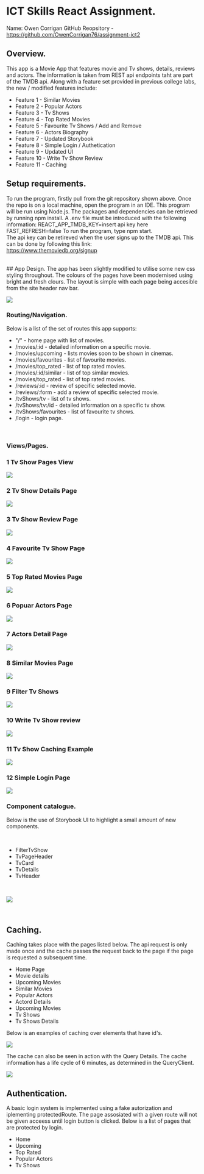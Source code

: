 
# ICT Skills React Assignment.

Name: Owen Corrigan
GitHub Reopsitory - https://github.com/OwenCorrigan76/assignment-ict2
## Overview.
This app is a Movie App that features movie and Tv shows, details, reviews and actors. The information is taken from REST api endpoints taht are part of the TMDB api. Along with a feature set provided in previous college labs, the new / modified features include:

+ Feature 1 - Similar Movies
+ Feature 2 - Popular Actors
+ Feature 3 - Tv Shows
+ Feature 4 - Top Rated Movies
+ Feature 5 - Favourite Tv Shows / Add and Remove
+ Feature 6 - Actors Biography
+ Feature 7 - Updated Storybook
+ Feature 8 - Simple Login / Authetication
+ Feature 9 - Updated UI
+ Feature 10 - Write Tv Show Review
+ Feature 11 - Caching



## Setup requirements.
To run the program, firstly pull from the git repository shown above. Once the repo is on a local machine, open the program in an IDE. This program will be run using Node.js. The packages and dependencies can be retrieved by running npm install. A .env file must be introduced with the following information:
REACT_APP_TMDB_KEY=insert api key here 
<br/>
FAST_REFRESH=false To run the program, type npm start.
<br/>
The api key can be retireved when the user signs up to the TMDB api. This can be done by following this link:
<br/>
https://www.themoviedb.org/signup

<br/>
## App Design.
The app has been slightly modified to utilise some new css styling throughout. The colours of the pages have been modernised using bright and fresh clours. The layout is simple with each page being accesible from the site header nav bar.  

![][i1]
### Routing/Navigation.

Below is a list of the set of routes this app supports:

+ "/" - home page with list of movies.
+ /movies/:id - detailed information on a specific movie.
+ /movies/upcoming - lists movies soon to be shown in cinemas.
+ /movies/favourites - list of favourite movies.
+ /movies/top_rated - list of top rated movies.
+ /movies/:id/similar - list of top similar movies.
+ /movies/top_rated - list of top rated movies.
+ /reviews/:id - review of specific selected movie.
+ /reviews/:form - add a review of specific selected movie.
+ /tvShows/tv - list of tv shows.
+ /tvShows/tv:/id - detailed information on a specific tv show.
+ /tvShows/favourites - list of favourite tv shows.
+ /login - login page.

<br/>

### Views/Pages.

### 1 Tv Show Pages View
![][i2]
<br/>

### 2 Tv Show Details Page
![][i3]
<br/>

### 3 Tv Show Review Page
![][i4]
<br/>

### 4 Favourite Tv Show Page
![][i5]
<br/>

### 5 Top Rated Movies Page
![][i6]
<br/>

### 6 Popuar Actors Page 
![][i7]
<br/>

### 7 Actors Detail Page
![][i8]
<br/>

### 8 Similar Movies Page
![][i9]
<br/>

### 9 Filter Tv Shows
![][ia]
<br/>

### 10 Write Tv Show review
![][ib]
<br/>

### 11 Tv Show Caching Example
![][ic]
<br/>

### 12 Simple Login Page
![][if]
<br/>

### Component catalogue.

Below is the use of Storybook UI to highlight a small amount of new components.

<br/>

+ FilterTvShow
+ TvPageHeader
+ TvCard
+ TvDetails
+ TvHeader

<br/>

![][ig]

<br/>

## Caching.

Caching takes place with the pages listed below. The api request is only made once and the cache passes the request back to the page if the page is requested a subsequent time.


+ Home Page
+ Movie details
+ Upcoming Movies
+ Similar Movies
+ Popular Actors
+ Actord Details
+ Upcoming Movies
+ Tv Shows
+ Tv Shows Details

Below is an examples of caching over elements that have id's.

![][id]
<br/>

The cache can also be seen in action with the Query Details. The cache information has a life cycle of 6 minutes, as determined in the QueryClient.

![][ie]
<br/>

## Authentication.

A basic login system is implemented using a fake autorization and iplementing protectedRoute. The page assosiated with a given route will not be given acceess until login button is clicked.
Below is a list of pages that are protected by login.
+ Home
+ Upcoming
+ Top Rated
+ Popular Actors
+ Tv Shows

<br/>



[i1]: ./public/i1.png
[i2]: ./public/i2.png
[i3]: ./public/i3.png
[i4]: ./public/i4.png
[i5]: ./public/i5.png
[i6]: ./public/i6.png
[i7]: ./public/i7.png
[i8]: ./public/i8.png
[i9]: ./public/i9.png
[ia]: ./public/i10.png
[ib]: ./public/i11.png
[ic]: ./public/ic.png
[id]: ./public/id.png
[ie]: ./public/ie.png
[if]: ./public/if.png
[ig]: ./public/ig.png
